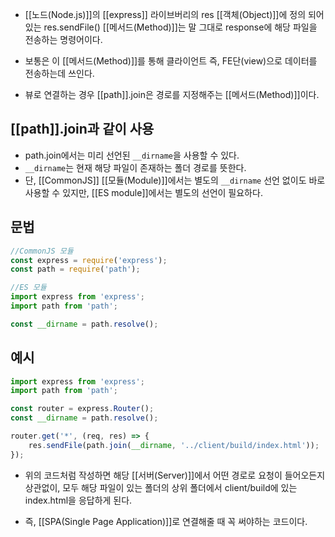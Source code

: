 - [[노드(Node.js)]]의 [[express]] 라이브버리의 res [[객체(Object)]]에 정의 되어있는 res.sendFile() [[메서드(Method)]]는 말 그대로 response에 해당 파일을 전송하는 명령어이다.

- 보통은 이 [[메서드(Method)]]를 통해 클라이언트 즉, FE단(view)으로 데이터를 전송하는데 쓰인다.

- 뷰로 연결하는 경우 [[path]].join은 경로를 지정해주는 [[메서드(Method)]]이다.   

## [[path]].join과 같이 사용

- path.join에서는 미리 선언된 `__dirname`을 사용할 수 있다. 
- `__dirname`는 현재 해당 파일이 존재하는 폴더 경로를 뜻한다.  
- 단, [[CommonJS]] [[모듈(Module)]]에서는 별도의 `__dirname` 선언 없이도 바로 사용할 수 있지만, [[ES module]]에서는 별도의 선언이 필요하다.


## 문법

```js
//CommonJS 모듈
const express = require('express');
const path = require('path'); 

//ES 모듈
import express from 'express';
import path from 'path'; 

const __dirname = path.resolve();
```


## 예시

```js
import express from 'express';
import path from 'path'; 

const router = express.Router();
const __dirname = path.resolve();

router.get('*', (req, res) => {  
	res.sendFile(path.join(__dirname, '../client/build/index.html'));
});
```

- 위의 코드처럼 작성하면 해당 [[서버(Server)]]에서 어떤 경로로 요청이 들어오든지 상관없이, 모두 해당 파일이 있는 폴더의 상위 폴더에서 client/build에 있는 index.html을 응답하게 된다.

- 즉, [[SPA(Single Page Application)]]로 연결해줄 때 꼭 써야하는 코드이다.